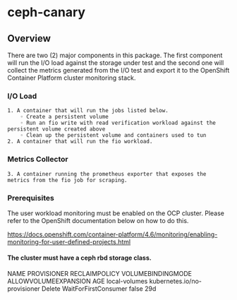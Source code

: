 # ceph-canary

## Overview
There are two (2) major components in this package. The first component will run the I/O load against the storage under test and the second one  will collect the metrics generated from the I/O test and export it to the OpenShift Container Platform cluster monitoring stack.


### I/O Load
    1. A container that will run the jobs listed below.
        ◦ Create a persistent volume 
        ◦ Run an fio write with read verification workload against the persistent volume created above
        ◦ Clean up the persistent volume and containers used to tun
    2. A container that will run the fio workload.

### Metrics Collector
    3. A container running the prometheus exporter that exposes the metrics from the fio job for scraping.

### Prerequisites
The user workload monitoring must be enabled on the OCP cluster. Please refer to the OpenShift documentation below on how to do this. 

https://docs.openshift.com/container-platform/4.6/monitoring/enabling-monitoring-for-user-defined-projects.html
    
#### The cluster must have a ceph rbd storage class.
NAME                          PROVISIONER                             RECLAIMPOLICY   VOLUMEBINDINGMODE      ALLOWVOLUMEEXPANSION   AGE
local-volumes                 kubernetes.io/no-provisioner            Delete          WaitForFirstConsumer   false                  29d
